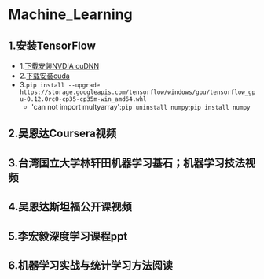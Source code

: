 # Machine_Learning
## 1.安装TensorFlow
- 1.[下载安装NVDIA cuDNN](https://developer.nvidia.com/rdp/cudnn-download)
- 2.[下载安装cuda](https://developer.nvidia.com/cuda-downloads)
- 3.`pip install --upgrade https://storage.googleapis.com/tensorflow/windows/gpu/tensorflow_gpu-0.12.0rc0-cp35-cp35m-win_amd64.whl`
	- 'can not import multyarray':`pip uninstall numpy`;`pip install numpy`
## 2.吴恩达Coursera视频
## 3.台湾国立大学林轩田机器学习基石；机器学习技法视频
## 4.吴恩达斯坦福公开课视频
## 5.李宏毅深度学习课程ppt
## 6.机器学习实战与统计学习方法阅读
